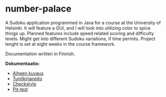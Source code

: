 # number-palace
A Sudoku application programmed in Java for a course at the University of Helsinki. It will feature a GUI, and I will look into utilizing color to spice things up. Planned features include speed related scoring and difficulty levels. Might get into different Sudoku variations, if time permits. Project lenght is set at eight weeks in the course framework.

Documentation written in Finnish.

**Dokumentaatio:**
* [Aiheen kuvaus](dokumentaatio/aiheenKuvausJaRakenne.md)
* [Tuntikirjanpito](dokumentaatio/tuntikirjanpito.md)
* [Checkstyle](dokumentaatio/checkstyle/checkstyle.html)
* [Pit-test](dokumentaatio/pit/index.html)
